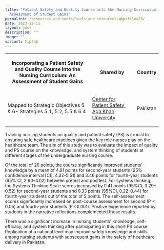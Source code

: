 ```yaml
---
title: "Patient Safety and Quality Course into the Nursing Curriculum: An
  Assessment of Student Gains"
permalink: /resources-and-tools/tools-and-resources/gkpsfilea20/
date: 2023-12-11
layout: post
description: ""
image: ""
variant: tiptap
---
```

<table><tbody><tr><th rowspan="1" colspan="1"><p>Incorporating a Patient Safety and Quality Course Into the Nursing Curriculum: An Assessment of Student Gains</p></th><th rowspan="1" colspan="1"><p>Shared by </p></th><th rowspan="1" colspan="1"><p>Country</p></th></tr><tr><td rowspan="1" colspan="1"><p>Mapped to Strategic Objectives 5 &amp; 6- Strategies 5.1, 5.2, 5.5 &amp; 6.4</p></td><td rowspan="1" colspan="1"><p><a href="https://www.aku.edu/mcpk/patient-safety/Pages/home.aspx" rel="noopener noreferrer nofollow" target="_blank">Center for Patient Safety, Aga Khan University</a></p></td><td rowspan="1" colspan="1"><p>Pakistan</p></td></tr></tbody></table><p>Training nursing students on quality and patient safety (PS) is crucial to ensuring safe healthcare practices given the key role nurses play on the healthcare team. The aim of this study was to evaluate the impact of quality and PS course on the knowledge, and system thinking of students at different stages of the undergraduate nursing course.</p><p>Of the total of 20 points, the course significantly improved students’ knowledge by a mean of 4.91 points for second-year students (95% confidence interval [CI], 4.32–5.51) and 3.46 points for fourth-year students (95% CI, 2.90–4.02) between pretest and posttest. For systems thinking, the Systems Thinking Scale scores increased by 0.41 points (95%CI, 0.29–0.52) for second-year students and 0.33 points (95%CI, 0.22–0.44) for fourth-year students out of the total of 5 points. The self-assessment scores significantly increased on post-course assessment for second (P &lt; 0.05) and fourth-year students (P &lt;0.001). Positive experience reported by students in the narrative reflections complemented these results.</p><p>There was a significant increase in nursing students' knowledge, self-efficacy, and system thinking after participating in this short PS course. Replication at a national level may improve safety knowledge and skills among nursing students with subsequent gains in the safety of healthcare delivery in Pakistan.</p>